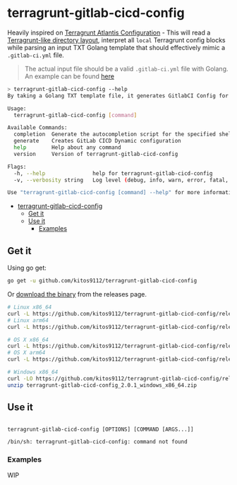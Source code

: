 # terragrunt-gitlab-cicd-config

Heavily inspired on [Terragrunt Atlantis Configuration](https://github.com/transcend-io/terragrunt-atlantis-config) - This will read a [Terragrunt-like directory layout](https://github.com/gruntwork-io/terragrunt-infrastructure-live-example), interpret all `local` Terragrunt config blocks while parsing an input TXT Golang template that should effectively mimic a `.gitlab-ci.yml` file.

> The actual input file should be a valid `.gitlab-ci.yml` file with Golang. An example can be found [here](test/inputs/.gitlab-ci.yml.tpl)

```bash
> terragrunt-gitlab-cicd-config --help
By taking a Golang TXT template file, it generates GitlabCI Config for Terragrunt IaC live style projects maintained in a mono-repo fashion.

Usage:
  terragrunt-gitlab-cicd-config [command]

Available Commands:
  completion  Generate the autocompletion script for the specified shell
  generate    Creates GitLab CICD Dynamic configuration
  help        Help about any command
  version     Version of terragrunt-gitlab-cicd-config

Flags:
  -h, --help               help for terragrunt-gitlab-cicd-config
  -v, --verbosity string   Log level (debug, info, warn, error, fatal, panic (default "info")

Use "terragrunt-gitlab-cicd-config [command] --help" for more information about a command.
```
<!-- TOC -->

- [terragrunt-gitlab-cicd-config](#app)
  - [Get it](#get-it)
  - [Use it](#use-it)
    - [Examples](#examples)

<!-- /TOC -->

## Get it

Using go get:

```bash
go get -u github.com/kitos9112/terragrunt-gitlab-cicd-config
```

Or [download the binary](https://github.com/kitos9112/terragrunt-gitlab-cicd-config/releases/latest) from the releases page.

```bash
# Linux x86_64
curl -L https://github.com/kitos9112/terragrunt-gitlab-cicd-config/releases/download/2.0.1/terragrunt-gitlab-cicd-config_2.0.1_linux_x86_64.tar.gz | tar xz
# Linux arm64
curl -L https://github.com/kitos9112/terragrunt-gitlab-cicd-config/releases/download/2.0.1/terragrunt-gitlab-cicd-config_2.0.1_linux_arm64.tar.gz | tar xz

# OS X x86_64
curl -L https://github.com/kitos9112/terragrunt-gitlab-cicd-config/releases/download/2.0.1/terragrunt-gitlab-cicd-config_2.0.1_osx_x86_64.tar.gz | tar xz
# OS X arm64
curl -L https://github.com/kitos9112/terragrunt-gitlab-cicd-config/releases/download/2.0.1/terragrunt-gitlab-cicd-config_2.0.1_osx_arm64.tar.gz | tar xz

# Windows x86_64
curl -LO https://github.com/kitos9112/terragrunt-gitlab-cicd-config/releases/download/2.0.1/terragrunt-gitlab-cicd-config_2.0.1_windows_x86_64.zip
unzip terragrunt-gitlab-cicd-config_2.0.1_windows_x86_64.zip
```

## Use it

```text

terragrunt-gitlab-cicd-config [OPTIONS] [COMMAND [ARGS...]]

/bin/sh: terragrunt-gitlab-cicd-config: command not found
```

### Examples

WIP
